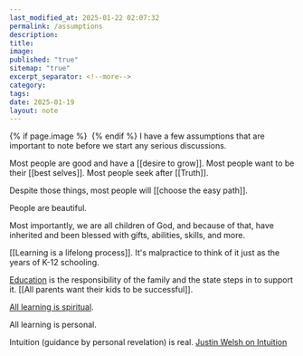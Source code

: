 ```yaml
---
last_modified_at: 2025-01-22 02:07:32
permalink: /assumptions
description: 
title: 
image: 
published: "true"
sitemap: "true"
excerpt_separator: <!--more-->
category: 
tags: 
date: 2025-01-19
layout: note
---
```



{% if page.image %} <img src="{{ page.image }}" alt=""> {% endif %}
I have a few assumptions that are important to note before we start any serious discussions. 

Most people are good and have a [[desire to grow]]. Most people want to be their [[best selves]]. Most people seek after [[Truth]].

Despite those things, most people will [[choose the easy path]]. 

People are beautiful. 

Most importantly, we are all children of God, and because of that, have inherited and been blessed with gifts, abilities, skills, and more. 

[[Learning is a lifelong process]]. It's malpractice to think of it just as the years of K-12 schooling. 

[Education](https://jethro.site/2023/09/25/education-is-the-responsibility-of-25a/)  is the responsibility of the family and the state steps in to support it. [[All parents want their kids to be successful]].

[All learning is spiritual](https://jethro.site/2023/10/09/the-value-of-spiritual-learning/).

All learning is personal.

Intuition (guidance by personal revelation) is real. [Justin Welsh on Intuition](https://x.com/thejustinwelsh/status/1881024584599654622?s=46)  

